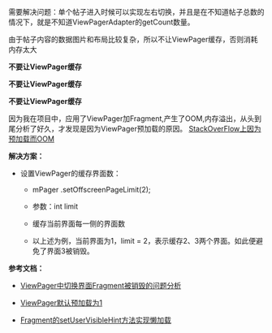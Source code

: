 需要解决问题：单个帖子进入时候可以实现左右切换，并且是在不知道帖子总数的情况下，就是不知道ViewPagerAdapter的getCount数量。

由于帖子内容的数据图片和布局比较复杂，所以不让ViewPager缓存，否则消耗内存太大

**不要让ViewPager缓存**

**不要让ViewPager缓存**

**不要让ViewPager缓存**

 因为我在项目中，应用了ViewPager加Fragment,产生了OOM,内存溢出，从头到尾分析了好久，才发现是因为ViewPager预加载的原因。
[StackOverFlow上因为预加载而OOM](http://stackoverflow.com/questions/19096868/how-can-make-my-viewpager-load-only-one-page-at-a-time-ie-setoffscreenpagelimit)

**解决方案：**

-  设置ViewPager的缓存界面数：
	-  mPager .setOffscreenPageLimit(2);
	-  参数：int limit  
	  -    缓存当前界面每一侧的界面数

	-  以上述为例，当前界面为1，limit = 2，表示缓存2、3两个界面。如此便避免了界面3被销毁。

**参考文档：**

-  [ViewPager中切换界面Fragment被销毁的问题分析](http://www.cnblogs.com/monodin/p/3866441.html)


-  [ViewPager默认预加载为1](http://www.eoeandroid.com/thread-155965-1-1.html)

-  [Fragment的setUserVisibleHint方法实现懒加载](http://www.jcodecraeer.com/a/anzhuokaifa/androidkaifa/2014/1021/1813.html)
